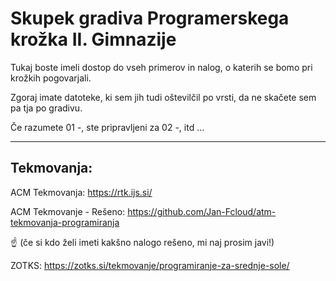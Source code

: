 # Skupek gradiva Programerskega krožka II. Gimnazije
Tukaj boste imeli dostop do vseh primerov in nalog, o katerih se bomo pri krožkih pogovarjali.

Zgoraj imate datoteke, ki sem jih tudi oštevilčil po vrsti, da ne skačete sem pa tja po gradivu.

Če razumete 01 -, ste pripravljeni za 02 -, itd ...

---

## Tekmovanja:

ACM Tekmovanja:
https://rtk.ijs.si/

ACM Tekmovanje - Rešeno:
https://github.com/Jan-Fcloud/atm-tekmovanja-programiranja

☝️ (če si kdo želi imeti kakšno nalogo rešeno, mi naj prosim javi!)

ZOTKS:
https://zotks.si/tekmovanje/programiranje-za-srednje-sole/
